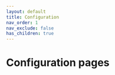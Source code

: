 ```yaml
---
layout: default
title: Configuration
nav_order: 1
nav_exclude: false
has_children: true
---
```


# Configuration pages
